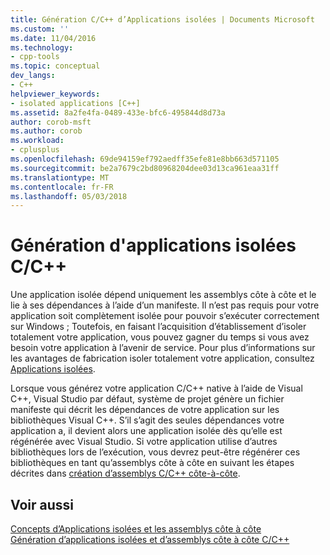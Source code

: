 ```yaml
---
title: Génération C/C++ d’Applications isolées | Documents Microsoft
ms.custom: ''
ms.date: 11/04/2016
ms.technology:
- cpp-tools
ms.topic: conceptual
dev_langs:
- C++
helpviewer_keywords:
- isolated applications [C++]
ms.assetid: 8a2fe4fa-0489-433e-bfc6-495844d8d73a
author: corob-msft
ms.author: corob
ms.workload:
- cplusplus
ms.openlocfilehash: 69de94159ef792aedff35efe81e8bb663d571105
ms.sourcegitcommit: be2a7679c2bd80968204dee03d13ca961eaa31ff
ms.translationtype: MT
ms.contentlocale: fr-FR
ms.lasthandoff: 05/03/2018
---
```

# <a name="building-cc-isolated-applications"></a>Génération d'applications isolées C/C++
Une application isolée dépend uniquement les assemblys côte à côte et le lie à ses dépendances à l’aide d’un manifeste. Il n’est pas requis pour votre application soit complètement isolée pour pouvoir s’exécuter correctement sur Windows ; Toutefois, en faisant l’acquisition d’établissement d’isoler totalement votre application, vous pouvez gagner du temps si vous avez besoin votre application à l’avenir de service. Pour plus d’informations sur les avantages de fabrication isoler totalement votre application, consultez [Applications isolées](http://msdn.microsoft.com/library/aa375190).  
  
 Lorsque vous générez votre application C/C++ native à l’aide de Visual C++, Visual Studio par défaut, système de projet génère un fichier manifeste qui décrit les dépendances de votre application sur les bibliothèques Visual C++. S’il s’agit des seules dépendances votre application a, il devient alors une application isolée dès qu’elle est régénérée avec Visual Studio. Si votre application utilise d’autres bibliothèques lors de l’exécution, vous devrez peut-être régénérer ces bibliothèques en tant qu’assemblys côte à côte en suivant les étapes décrites dans [création d’assemblys C/C++ côte-à-côte](../build/building-c-cpp-side-by-side-assemblies.md).  
  
## <a name="see-also"></a>Voir aussi  
 [Concepts d’Applications isolées et les assemblys côte à côte](../build/concepts-of-isolated-applications-and-side-by-side-assemblies.md)   
 [Génération d’applications isolées et d’assemblys côte à côte C/C++](../build/building-c-cpp-isolated-applications-and-side-by-side-assemblies.md)